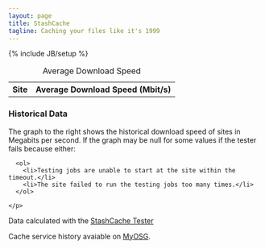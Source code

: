 ```yaml
---
layout: page
title: StashCache
tagline: Caching your files like it's 1999
---
```

{% include JB/setup %}

<section>

<div class="row">
  
  <div class="col-sm-6">
    <table id="averagequality" class="table table-bordered table-condensed qualitymap table-hover">
      <caption>Average Download Speed</caption>
      <tr>
        <th>Site</th>
        <th>Average Download Speed (Mbit/s)</th>
      </tr>
    </table>
  </div>
  <div class="col-sm-6">
    <div class="chart">
    </div>
  </div>
</div>




<div class="row">
  <div class="col-sm-3">
    <h3>Historical Data</h3>
    <p>
      The graph to the right shows the historical download speed of sites in Megabits per second.
      If the graph may be null for some values if the tester fails because either:
      
      <ol>
        <li>Testing jobs are unable to start at the site within the timeout.</li>
        <li>The site failed to run the testing jobs too many times.</li>
      </ol>
      
    </p>
  </div>
  <div class="col-sm-9">
    <div id="linechart"></div>
  </div>
</div>

<div class="row">
  <div class="col-sm-6">
    <p>
      Data calculated with the <a href="https://stashcache-tester.readthedocs.org">StashCache Tester</a>
    </p>
  </div>
  <div class="col-sm-6">
    <p>
      Cache service history avaiable on <a href="http://myosg.grid.iu.edu/rgstatushistory/index?downtime_attrs_showpast=&account_type=cumulative_hours&ce_account_type=gip_vo&se_account_type=vo_transfer_volume&bdiitree_type=total_jobs&bdii_object=service&bdii_server=is-osg&start_type=7daysago&end_type=now&all_resources=on&facility_sel%5B%5D=10009&gridtype=on&gridtype_1=on&service=on&service_sel%5B%5D=142&active=on&active_value=1&disable_value=1">MyOSG</a>.
    </p>
  </div>
</div>

</div>

</section>
